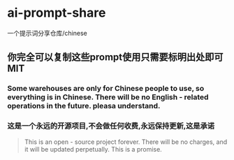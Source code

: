 # ai-prompt-share
一个提示词分享仓库/chinese
## 你完全可以复制这些prompt使用只需要标明出处即可MIT

### Some warehouses are only for Chinese people to use, so everything is in Chinese. There will be no English - related operations in the future. pleasa understand.

### 这是一个永远的开源项目,不会做任何收费,永远保持更新,这是承诺
>This is an open - source project forever. There will be no charges, and it will be updated perpetually. This is a promise.

